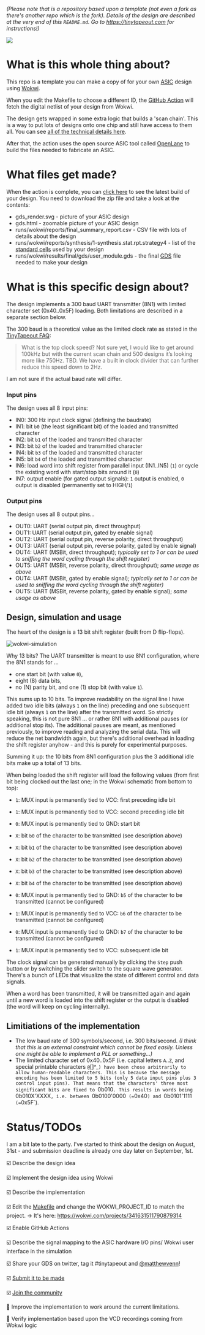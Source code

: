 *(Please note that is a repository based upon a template (not even a fork as there's another repo which is the fork). Details of the design are described at the very end of this `README.md`. Go to https://tinytapeout.com for instructions!)*

![](../../workflows/wokwi/badge.svg)

# What is this whole thing about?

This repo is a template you can make a copy of for your own [ASIC](https://www.zerotoasiccourse.com/terminology/asic/) design using [Wokwi](https://wokwi.com/).

When you edit the Makefile to choose a different ID, the [GitHub Action](.github/workflows/wokwi.yaml) will fetch the digital netlist of your design from Wokwi.

The design gets wrapped in some extra logic that builds a 'scan chain'. This is a way to put lots of designs onto one chip and still have access to them all. You can see [all of the technical details here](https://github.com/mattvenn/scan_wrapper).

After that, the action uses the open source ASIC tool called [OpenLane](https://www.zerotoasiccourse.com/terminology/openlane/) to build the files needed to fabricate an ASIC.

# What files get made?

When the action is complete, you can [click here](https://github.com/mattvenn/wokwi-verilog-gds-test/actions) to see the latest build of your design. You need to download the zip file and take a look at the contents:

* gds_render.svg - picture of your ASIC design
* gds.html - zoomable picture of your ASIC design
* runs/wokwi/reports/final_summary_report.csv  - CSV file with lots of details about the design
* runs/wokwi/reports/synthesis/1-synthesis.stat.rpt.strategy4 - list of the [standard cells](https://www.zerotoasiccourse.com/terminology/standardcell/) used by your design
* runs/wokwi/results/final/gds/user_module.gds - the final [GDS](https://www.zerotoasiccourse.com/terminology/gds2/) file needed to make your design


# What is this specific design about?

The design implements a 300 baud UART transmitter (8N1) with limited character set (0x40..0x5F) loading. Both limitations are described in a separate section below.

The 300 baud is a theoretical value as the limited clock rate as stated in the [TinyTapeout FAQ](https://docs.google.com/document/d/1HeUJ5RWxnGo36LE1jp5CoCfBO91wTzGANzlKC_vVfFI/):

>What is the top clock speed?
>Not sure yet, I would like to get around 100kHz but with the current scan chain and 500 designs it’s looking more like 750Hz. TBD. We have a built in clock divider that can further reduce this speed down to 2Hz.

I am not sure if the actual baud rate will differ.


### Input pins

The design uses all 8 input pins:

* IN0: 300 Hz input clock signal (defining the baudrate)
* IN1: bit `b0` (the least significant bit) of the loaded and transmitted character
* IN2: bit `b1` of the loaded and transmitted character
* IN3: bit `b2` of the loaded and transmitted character
* IN4: bit `b3` of the loaded and transmitted character
* IN5: bit `b4` of the loaded and transmitted character
* IN6: load word into shift register from parallel input (IN1..IN5) (`1`) or cycle the existing word with start/stop bits around it (`0`)
* IN7: output enable (for gated output signals): `1` output is enabled, `0` output is disabled (permanently set to HIGH/`1`)


### Output pins

The design uses all 8 output pins...

* OUT0: UART (serial output pin, direct throughput)
* OUT1: UART (serial output pin, gated by enable signal)
* OUT2: UART (serial output pin, reverse polarity, direct throughput)
* OUT3: UART (serial output pin, reverse polarity, gated by enable signal)
* OUT4: UART (MSBit, direct throughput); *typically set to 1 or can be used to sniffing the word cycling through the shift register)*
* OUT5: UART (MSBit, reverse polarity, direct throughput); *same usage as above*
* OUT4: UART (MSBit, gated by enable signal); *typically set to 1 or can be used to sniffing the word cycling through the shift register)*
* OUT5: UART (MSBit, reverse polarity, gated by enable signal); *same usage as above*


## Design, simulation and usage

The heart of the design is a 13 bit shift register (built from D flip-flops).

![wokwi-simulation](https://user-images.githubusercontent.com/6305922/188118935-462412b2-4f26-4b63-ae8d-aac4dac185e6.png)

Why 13 bits? The UART transmitter is meant to use 8N1 configuration, where the 8N1 stands for ...

* one start bit (with value `0`),
* eight (8) data bits,
* no (N) parity bit, and one (1) stop bit (with value `1`). 

This sums up to 10 bits. To improve readability on the signal line I have added two idle bits (always `1` on the line) preceding and one subsequent idle bit (always `1` on the line) after the transmitted word. So strictly speaking, this is not pure 8N1 ... or rather 8N1 with additional pauses (or additional stop its). The additional pauses are meant, as mentioned previously, to improve reading and analyzing the serial data. This will reduce the net bandwidth again, but there's additional overhead in loading the shift register anyhow - and this is purely for experimental purposes.

Summing it up: the 10 bits from 8N1 configuration plus the 3 additional idle bits make up a total of 13 bits.

When being loaded the shift register will load the following values (from first bit being clocked out the last one; in the Wokwi schematic from bottom to top):

* `1`: MUX input is permanently tied to VCC: first preceding idle bit
* `1`: MUX input is permanently tied to VCC: second preceding idle bit

* `0`: MUX input is permanently tied to GND: start bit
* `X`: bit `b0` of the character to be transmitted (see description above)
* `X`: bit `b1` of the character to be transmitted (see description above)
* `X`: bit `b2` of the character to be transmitted (see description above)
* `X`: bit `b3` of the character to be transmitted (see description above)
* `X`: bit `b4` of the character to be transmitted (see description above)
* `0`: MUX input is permanently tied to GND: `b5` of the character to be transmitted (cannot be configured)
* `1`: MUX input is permanently tied to VCC: `b6` of the character to be transmitted (cannot be configured)
* `0`: MUX input is permanently tied to GND: `b7` of the character to be transmitted (cannot be configured)

* `1`: MUX input is permanently tied to VCC: subsequent idle bit


The clock signal can be generated manually by clicking the `Step` push button or by switching the slider switch to the square wave generator. There's a bunch of LEDs that visualize the state of different control and data signals.

When a word has been transmitted, it will be transmitted again and again until a new word is loaded into the shift register or the output is disabled (the word will keep on cycling internally).


## Limitiations of the implementation

* The low baud rate of 300 symbols/second, i.e. 300 bits/second. *(I think that this is an external constraint which cannot be fixed easily. Unless one might be able to implement a PLL or something...)*
* The limited character set of 0x40..0x5F (i.e. capital letters `A`..`Z`, and special printable characters `@`[\]^_`) have been chose arbitrarily to allow human-readable characters. This is because the message encoding has been limited to 5 bits (only 5 data input pins plus 3 control input pins). That means that the characters' three most significant bits are fixed to `0b010`. This results in words being `0b010X'XXXX`, i.e. between `0b0100'0000` (=`0x40`) and `0b0101'1111` (=`0x5F`).


# Status/TODOs

I am a bit late to the party. I've started to think about the design on August, 31st - and submission deadline is already one day later on September, 1st.

☑️ Describe the design idea

☑️ Implement the design idea using Wokwi

☑️ Describe the implementation

☑️ Edit the [Makefile](Makefile) and change the WOKWI_PROJECT_ID to match the project. → It's here: https://wokwi.com/projects/341631511790879314

☑️ Enable GitHub Actions

☑️ Describe the signal mapping to the ASIC hardware I/O pins/ Wokwi user interface in the simulation

☑️ Share your GDS on twitter, tag it #tinytapeout and [@matthewvenn](https://twitter.com/matthewvenn)!

☑️ [Submit it to be made](https://docs.google.com/forms/d/e/1FAIpQLSc3ZF0AHKD3LoZRSmKX5byl-0AzrSK8ADeh0DtkZQX0bbr16w/viewform?usp=sf_link)

☑️ [Join the community](https://discord.gg/rPK2nSjxy8)

🔲 Improve the implementation to work around the current limitations.

🔲 Verify implementation based upon the VCD recordings coming from Wokwi logic
